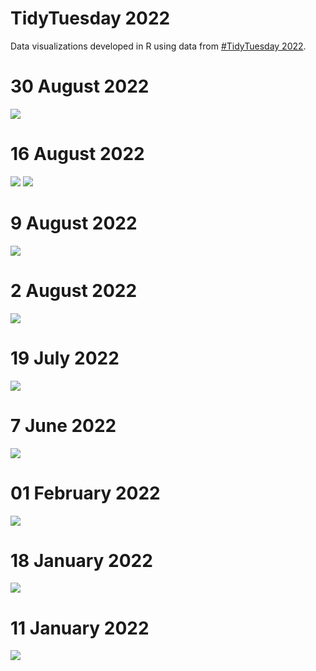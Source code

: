 # TidyTuesday 2022

Data visualizations developed in R using data from [#TidyTuesday 2022](https://github.com/rfordatascience/tidytuesday/tree/master/data/2022).

# 30 August 2022
![](https://github.com/jennschilling/tidytuesday-2022/blob/main/2022-08-30/pell.png)

# 16 August 2022
![](https://github.com/jennschilling/tidytuesday-2022/blob/main/2022-08-16/schitts.png)
![](https://github.com/jennschilling/tidytuesday-2022/blob/main/2022-08-16/schitts_2.png)

# 9 August 2022
![](https://github.com/jennschilling/tidytuesday-2022/blob/main/2022-08-09/ferris.png)

# 2 August 2022
![](https://github.com/jennschilling/tidytuesday-2022/blob/main/2022-08-02/frogs.png)

# 19 July 2022
![](https://github.com/jennschilling/tidytuesday-2022/blob/main/2022-07-19/us_air_transport.png)

# 7 June 2022
![](https://github.com/jennschilling/tidytuesday-2022/blob/main/2022-06-07/pride_sponsors.png)

# 01 February 2022
![](https://github.com/jennschilling/tidytuesday-2022/blob/main/2022-02-01/dog_breeds.png)

# 18 January 2022
![](https://github.com/jennschilling/tidytuesday-2022/blob/main/2022-01-18/choc_box_8.png)

# 11 January 2022
![](https://github.com/jennschilling/tidytuesday-2022/blob/main/2022-01-11/bee_colonies.png)

